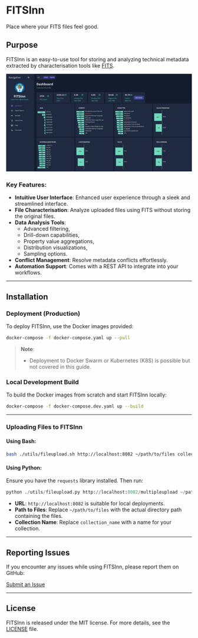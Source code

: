 # FITSInn

Place where your FITS files feel good.

## Purpose

FITSInn is an easy-to-use tool for storing and analyzing technical metadata extracted by characterisation tools
like [FITS](https://projects.iq.harvard.edu/fits/).

![FITSInn Screenshot](docs/img.png)

### Key Features:

- **Intuitive User Interface**: Enhanced user experience through a sleek and streamlined interface.
- **File Characterisation**: Analyze uploaded files using FITS without storing the original files.
- **Data Analysis Tools**:
    - Advanced filtering,
    - Drill-down capabilities,
    - Property value aggregations,
    - Distribution visualizations,
    - Sampling options.
- **Conflict Management**: Resolve metadata conflicts effortlessly.
- **Automation Support**: Comes with a REST API to integrate into your workflows.

---

## Installation

### Deployment (Production)

To deploy FITSInn, use the Docker images provided:

```bash
docker-compose -f docker-compose.yaml up --pull
```

> **Note**:
> - Deployment to Docker Swarm or Kubernetes (K8S) is possible but not covered in this guide.

### Local Development Build

To build the Docker images from scratch and start FITSInn locally:

```bash
docker-compose -f docker-compose.dev.yaml up --build
```

---

### Uploading Files to FITSInn

#### Using Bash:

```bash
bash ./utils/fileupload.sh http://localhost:8082 ~/path/to/files collection_name
```

#### Using Python:

Ensure you have the `requests` library installed. Then run:

```python
python ./utils/fileupload.py http://localhost:8082/multipleupload ~/path/to/files 100 3 collection_name
```

- **URL**: `http://localhost:8082` is suitable for local deployments.
- **Path to Files**: Replace `~/path/to/files` with the actual directory path containing the files.
- **Collection Name**: Replace `collection_name` with a name for your collection.

---

## Reporting Issues

If you encounter any issues while using FITSInn, please report them on GitHub:

[Submit an Issue](https://github.com/datascience/fitsinn/issues)

---

## License

FITSInn is released under the MIT license. For more details, see the [LICENSE](LICENSE) file.